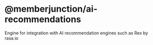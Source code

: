 # @memberjunction/ai-recommendations
Engine for integration with AI recommendation engines such as Rex by rasa.io
